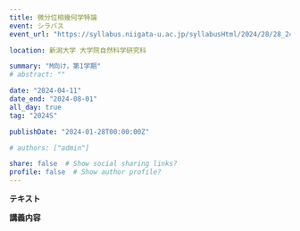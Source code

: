 ```yaml
---
title: 微分位相幾何学特論
event: シラバス
event_url: "https://syllabus.niigata-u.ac.jp/syllabusHtml/2024/28/28_240F3163_ja_JP.html"

location: 新潟大学 大学院自然科学研究科

summary: "M向け，第1学期"
# abstract: ""

date: "2024-04-11"
date_end: "2024-08-01"
all_day: true
tag: "2024S"

publishDate: "2024-01-28T00:00:00Z"

# authors: ["admin"]

share: false  # Show social sharing links?
profile: false  # Show author profile?
---
```

**テキスト**

**講義内容**
